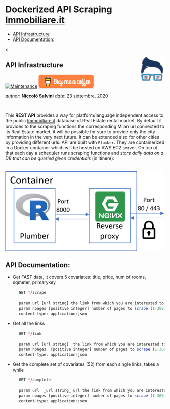 Dockerized API Scraping [Immobiliare.it](https://www.immobiliare.it/)
================

  - [API Infrastructure](#api-infrastructure)
  - [API Documentation:](#api-documentation)

<!-- README.md is generated from README.Rmd. Please edit that file -->

x

<img src="img/logo.png" align="right" height="80" />

## API Infrastructure

[![Maintenance](https://img.shields.io/badge/Maintained%3F-yes-green.svg)](https://GitHub.com/Naereen/StrapDown.js/graphs/commit-activity)
<a href="https://www.buymeacoffee.com/gbraad" target="_blank"><img src="img/orange_img.png" alt="Buy Me A Coffee" style="height: 41px !important;width: 174px !important;box-shadow: 0px 3px 2px 0px rgba(190, 190, 190, 0.5) !important;-webkit-box-shadow: 0px 3px 2px 0px rgba(190, 190, 190, 0.5) !important;" ></a>

*author*: **[Niccolò Salvini](https://niccolosalvini.netlify.app/)**
*date*: 23 settembre, 2020

<br>

This **REST API** provides a way for platform/language independent
access to the public [Immobiliare.it](https://www.immobiliare.it/)
database of Real Estate rental market. By default it provides to the
scraping functions the corresponding Milan url connected to its Real
Estate market, it will be possible for sure to provide only the city
information in the very next future. It can be extended also for other
cities by providing different urls. API are built with `Plumber`. They
are containerized in a Docker container which will be hosted on AWS EC2
server. On top of that each day a scheduler runs scraping functions and
*store daily data on a DB that can be queried given credentials* (in
itinere): <br><br>

<p align="center">

<img src="img/dpapi.png" width="562" />

</p>

## API Documentation:

  - Get FAST data, it covers 5 covariates: title, price, num of rooms,
    sqmeter, primarykey

<!-- end list -->

``` r
      GET */scrape

      param url [url string] the link from which you are interested to extract data 
      param npages [positive integer] number of pages to scrape (1-300) 
      content-type: application/json 
```

  - Get all the links

<!-- end list -->

``` r
      GET */link

      param url [url string]  the link from which you are interested to extract data
      param npages  [positive integer] number of pages to scrape (1-300) 
      content-type: application/json 
```

  - Get the complete set of covariates (52) from each single links,
    takes a while

<!-- end list -->

``` r
      GET */complete

      param url  _url string_ url the link from which you are interested to extract data
      param npages [positive integer] number of pages to scrape (1-300) 
      content-type: application/json
            
```
